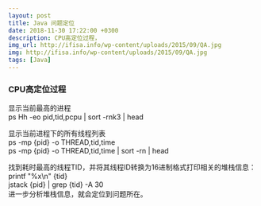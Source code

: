 ```yaml
---
layout: post
title: Java 问题定位
date: 2018-11-30 17:22:00 +0300
description: CPU高定位过程， 
img_url: http://ifisa.info/wp-content/uploads/2015/09/QA.jpg
img: http://ifisa.info/wp-content/uploads/2015/09/QA.jpg
tags: [Java]
---
```


### CPU高定位过程
显示当前最高的进程  
ps Hh -eo pid,tid,pcpu | sort -rnk3 | head  

显示当前进程下的所有线程列表  
ps -mp {pid} -o THREAD,tid,time  
ps -mp {pid} -o THREAD,tid,time | sort -rn  | head  

找到耗时最高的线程TID，并将其线程ID转换为16进制格式打印相关的堆栈信息：  
printf "%x\n" {tid}  
jstack {pid} | grep {tid} -A 30  
进一步分析堆栈信息，就会定位到问题所在。
